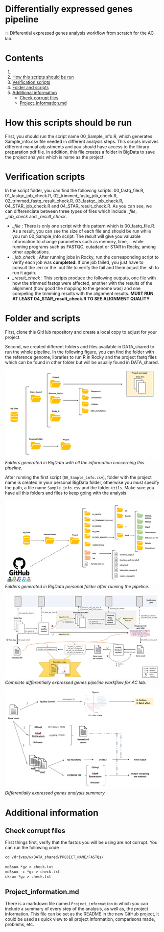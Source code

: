 # Differentially expressed genes pipeline

:collision: Differential expressed genes analysis workflow from scratch for the AC lab.

# Contents

1. []()
2. [How this scripts should be run](#how-this-scripts-should-be-run)
3. [Verification scripts](#verification-scripts)
4. [Folder and scripts](#folder-and-scripts)
5. [Additional information](#additional-information)
    - [Check corrupt files](#check-corrupt-files)
    - [Project_information.md](#project_informationmd)



# How this scripts should be run 

First, you should run the script name 00_Sample_info.R, which generates Sample_info.csv file needed in different analysis steps.
This scripts involves different manual adjustments and you should have access to the library preparation pdf file. In addition, 
this file creates a folder in BigData to save the project analysis which is name as the project.

# Verification scripts

In the script folder, you can find the following scripts: 00_fastq_file.R, 01_fastqc_job_check.R, 02_trimmed_fastq_job_check.R, 02_trimmed_fastq_result_check.R, 03_fastqc_job_check.R, 04_STAR_job_check.R and 04_STAR_result_check.R. As you can see, we can differenciate between three types of files which include *_file*, *_job_check* and *_result_check*. 
- *_file* : There is only one script with this pattern which is 00_fastq_file.R. As a result, you can see the size of each file and should be run while you run 00_Sample_info script. The result will give you valuable information to change parameters such as memory, time, .. while running programs such as FASTQC, cutadapt or STAR in Rocky, among other applications. 
- *_job_check* : After running jobs in Rocky, run the corresponding script to verify each job was **completed**. If one job failed, you just have to consult the .err or the .out file to verify the fail and them adjust the .sh to run it again.
- *_result_check* : This scripts produce the following outputs, one file with how the trimmed fastqs were affected, another with the results of the alignment (how good the mapping to the genome was) and one compeling the trimming results with the alignment results. 
**MUST RUN AT LEAST 04_STAR_result_check.R TO SEE ALIGNMENT QUALITY**


# Folder and scripts

First, clone this GitHub repository and create a local copy to adjust for your project. 

Second, we created different folders and files available in DATA_shared to run the whole pipeline. In the following figure, you can find the folder with the reference genome, libraries to run R in Rocky and the project fastq files which can be found in other folder but will be usually found in DATA_shared. 

![Fig1](/Schematics/Files_in_DATAshared.png)
*Folders generated in BigData with all the information concerning this pipeline.*

After running the first script (`00_Sample_info.csv`), folder with the project name is created in your personal BigData folder, otherwise you must specify the path, a file name `Sample_info.csv` and the folder `utils`. Make sure you have all this folders and files to keep going with the analysis

![Fig2](/Schematics/Folder_structure_project.png)
*Folders generated in BigData personal folder after running the pipeline.*

![Fig3](/Schematics/Pipeline_flow.png)
*Complete differentially expressed genes pipeline workflow for AC lab.*

![Fig4](/Schematics/DEG_flow.png)
*Differentially expressed genes analysis summary*

# Additional information

## Check corrupt files

First things first, verify that the fastqs you will be using are not corrupt. You can run the following code

```
cd /drives/w/DATA_shared/PROJECT_NAME/FASTQs/

md5sum *gz > check.txt
md5sum -c *gz > check.txt 
cksum *gz > check.txt
```

## Project_information.md

There is a markdown file named `Project_information` in which you can include a summary of every step of the analysis, as well as, the project information. This file can be set as the README in the new GitHub project, it could be used as quick view to all project information, comparisons made, problems, etc.

